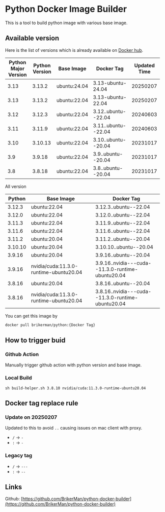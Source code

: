 # Python Docker Image Builder

This is a tool to build python image with various base image.

## Available version

Here is the list of versions which is already available on [Docker hub](https://hub.docker.com/repository/docker/brikerman/python).

| Python Major Version | Python Version | Base Image   | Docker Tag          | Updated Time |
| -------------------- | -------------- | ------------ | ------------------- | ------------ |
| 3.13                 | 3.13.2         | ubuntu:24.04 | 3.13-ubuntu-24.04   | 20250207     |
| 3.13                 | 3.13.2         | ubuntu:22.04 | 3.13-ubuntu-22.04   | 20250207     |
| 3.12                 | 3.12.3         | ubuntu:22.04 | 3.12..ubuntu--22.04 | 20240603     |
| 3.11                 | 3.11.9         | ubuntu:22.04 | 3.11..ubuntu--22.04 | 20240603     |
| 3.10                 | 3.10.13        | ubuntu:22.04 | 3.10..ubuntu--20.04 | 20231017     |
| 3.9                  | 3.9.18         | ubuntu:22.04 | 3.9..ubuntu--20.04  | 20231017     |
| 3.8                  | 3.8.18         | ubuntu:22.04 | 3.8..ubuntu--20.04  | 20231017     |

All version

| Python  | Base Image                             | Docker Tag                                        |
| ------- | -------------------------------------- | ------------------------------------------------- |
| 3.12.3  | ubuntu:22.04                           | 3.12.3..ubuntu--22.04                             |
| 3.12.0  | ubuntu:22.04                           | 3.12.0..ubuntu--22.04                             |
| 3.11.3  | ubuntu:22.04                           | 3.11.9..ubuntu--22.04                             |
| 3.11.6  | ubuntu:22.04                           | 3.11.6..ubuntu--22.04                             |
| 3.11.2  | ubuntu:20.04                           | 3.11.2..ubuntu--20.04                             |
| 3.10.10 | ubuntu:20.04                           | 3.10.10..ubuntu--20.04                            |
| 3.9.16  | ubuntu:20.04                           | 3.9.16..ubuntu--20.04                             |
| 3.9.16  | nvidia/cuda:11.3.0-runtime-ubuntu20.04 | 3.9.16..nvidia---cuda--11.3.0-runtime-ubuntu20.04 |
| 3.8.16  | ubuntu:20.04                           | 3.8.16..ubuntu--20.04                             |
| 3.8.16  | nvidia/cuda:11.3.0-runtime-ubuntu20.04 | 3.8.16..nvidia---cuda--11.3.0-runtime-ubuntu20.04 |

You can get this image by

```bash
docker pull brikerman/python:{Docker Tag}
```

## How to trigger buid

### Github Action

Manually trigger github action with python version and base image.

### Local Build

```shell
sh build-helper.sh 3.8.10 nvidia/cuda:11.3.0-runtime-ubuntu20.04
```

## Docker tag replace rule

### Update on 20250207

Updated to this to avoid `..` causing issues on mac client with proxy.

- `/` -> `-`
- `:` -> `-`

### Legacy tag

- `/` -> `---`
- `:` -> `--`

## Links

Github: [https://github.com/BrikerMan/python-docker-builder](https://github.com/BrikerMan/python-docker-builder)
